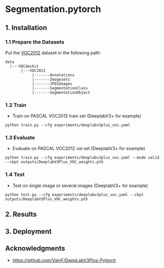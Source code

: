 # Segmentation.pytorch


## 1. Installation
### 1.1 Prepare the Datasets
Put the [VOC2012](http://host.robots.ox.ac.uk/pascal/VOC/voc2012/index.html) dataset in the following path:
```
data
  |---VOCdevkit
       |---VOC2012
            |-------Annotations
            |-------Imagesets
            |-------JPEGImages
            |-------SegmentationClass
            |-------SegmentationObject
```

### 1.2 Train
+ Train on PASCAL VOC2012 train set (DeeplabV3+ for example)
```commandline
python train.py --cfg experiments/deeplabv3plus_voc.yaml
```

### 1.3 Evaluate
+ Evaluate on PASCAL VOC2012 val set (DeeplabV3+ for example)
```commandline
python train.py --cfg experiments/deeplabv3plus_voc.yaml --mode valid --ckpt outputs/DeeplabV3Plus_VOC_weights.pth
```


### 1.4 Test
+ Test on single image or several images (DeeplabV3+ for example)
```commandline
python test.py --cfg experiments/deeplabv3plus_voc.yaml --ckpt outputs/DeeplabV3Plus_VOC_weights.pth
```


## 2. Results

## 3. Deployment

## Acknowledgments
+ https://github.com/VainF/DeepLabV3Plus-Pytorch